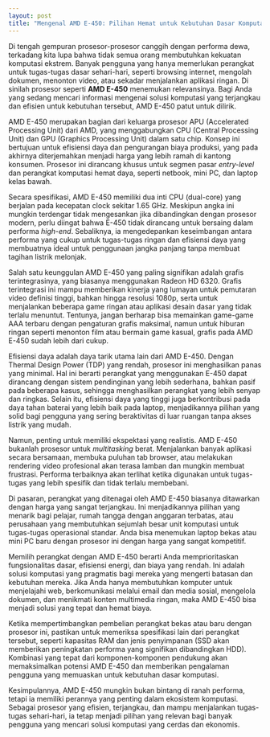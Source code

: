 ```yaml
---
layout: post
title: "Mengenal AMD E-450: Pilihan Hemat untuk Kebutuhan Dasar Komputasi"
---
```


Di tengah gempuran prosesor-prosesor canggih dengan performa dewa, terkadang kita lupa bahwa tidak semua orang membutuhkan kekuatan komputasi ekstrem. Banyak pengguna yang hanya memerlukan perangkat untuk tugas-tugas dasar sehari-hari, seperti browsing internet, mengolah dokumen, menonton video, atau sekadar menjalankan aplikasi ringan. Di sinilah prosesor seperti **AMD E-450** menemukan relevansinya. Bagi Anda yang sedang mencari informasi mengenai solusi komputasi yang terjangkau dan efisien untuk kebutuhan tersebut, AMD E-450 patut untuk dilirik.

AMD E-450 merupakan bagian dari keluarga prosesor APU (Accelerated Processing Unit) dari AMD, yang menggabungkan CPU (Central Processing Unit) dan GPU (Graphics Processing Unit) dalam satu chip. Konsep ini bertujuan untuk efisiensi daya dan pengurangan biaya produksi, yang pada akhirnya diterjemahkan menjadi harga yang lebih ramah di kantong konsumen. Prosesor ini dirancang khusus untuk segmen pasar *entry-level* dan perangkat komputasi hemat daya, seperti netbook, mini PC, dan laptop kelas bawah.

Secara spesifikasi, AMD E-450 memiliki dua inti CPU (dual-core) yang berjalan pada kecepatan clock sekitar 1.65 GHz. Meskipun angka ini mungkin terdengar tidak mengesankan jika dibandingkan dengan prosesor modern, perlu diingat bahwa E-450 tidak dirancang untuk bersaing dalam performa *high-end*. Sebaliknya, ia mengedepankan keseimbangan antara performa yang cukup untuk tugas-tugas ringan dan efisiensi daya yang membuatnya ideal untuk penggunaan jangka panjang tanpa membuat tagihan listrik melonjak.

Salah satu keunggulan AMD E-450 yang paling signifikan adalah grafis terintegrasinya, yang biasanya menggunakan Radeon HD 6320. Grafis terintegrasi ini mampu memberikan kinerja yang lumayan untuk pemutaran video definisi tinggi, bahkan hingga resolusi 1080p, serta untuk menjalankan beberapa game ringan atau aplikasi desain dasar yang tidak terlalu menuntut. Tentunya, jangan berharap bisa memainkan game-game AAA terbaru dengan pengaturan grafis maksimal, namun untuk hiburan ringan seperti menonton film atau bermain game kasual, grafis pada AMD E-450 sudah lebih dari cukup.

Efisiensi daya adalah daya tarik utama lain dari AMD E-450. Dengan Thermal Design Power (TDP) yang rendah, prosesor ini menghasilkan panas yang minimal. Hal ini berarti perangkat yang menggunakan E-450 dapat dirancang dengan sistem pendinginan yang lebih sederhana, bahkan pasif pada beberapa kasus, sehingga menghasilkan perangkat yang lebih senyap dan ringkas. Selain itu, efisiensi daya yang tinggi juga berkontribusi pada daya tahan baterai yang lebih baik pada laptop, menjadikannya pilihan yang solid bagi pengguna yang sering beraktivitas di luar ruangan tanpa akses listrik yang mudah.

Namun, penting untuk memiliki ekspektasi yang realistis. AMD E-450 bukanlah prosesor untuk *multitasking* berat. Menjalankan banyak aplikasi secara bersamaan, membuka puluhan tab browser, atau melakukan rendering video profesional akan terasa lamban dan mungkin membuat frustrasi. Performa terbaiknya akan terlihat ketika digunakan untuk tugas-tugas yang lebih spesifik dan tidak terlalu membebani.

Di pasaran, perangkat yang ditenagai oleh AMD E-450 biasanya ditawarkan dengan harga yang sangat terjangkau. Ini menjadikannya pilihan yang menarik bagi pelajar, rumah tangga dengan anggaran terbatas, atau perusahaan yang membutuhkan sejumlah besar unit komputasi untuk tugas-tugas operasional standar. Anda bisa menemukan laptop bekas atau mini PC baru dengan prosesor ini dengan harga yang sangat kompetitif.

Memilih perangkat dengan AMD E-450 berarti Anda memprioritaskan fungsionalitas dasar, efisiensi energi, dan biaya yang rendah. Ini adalah solusi komputasi yang pragmatis bagi mereka yang mengerti batasan dan kebutuhan mereka. Jika Anda hanya membutuhkan komputer untuk menjelajahi web, berkomunikasi melalui email dan media sosial, mengelola dokumen, dan menikmati konten multimedia ringan, maka AMD E-450 bisa menjadi solusi yang tepat dan hemat biaya.

Ketika mempertimbangkan pembelian perangkat bekas atau baru dengan prosesor ini, pastikan untuk memeriksa spesifikasi lain dari perangkat tersebut, seperti kapasitas RAM dan jenis penyimpanan (SSD akan memberikan peningkatan performa yang signifikan dibandingkan HDD). Kombinasi yang tepat dari komponen-komponen pendukung akan memaksimalkan potensi AMD E-450 dan memberikan pengalaman pengguna yang memuaskan untuk kebutuhan dasar komputasi.

Kesimpulannya, AMD E-450 mungkin bukan bintang di ranah performa, tetapi ia memiliki perannya yang penting dalam ekosistem komputasi. Sebagai prosesor yang efisien, terjangkau, dan mampu menjalankan tugas-tugas sehari-hari, ia tetap menjadi pilihan yang relevan bagi banyak pengguna yang mencari solusi komputasi yang cerdas dan ekonomis.
